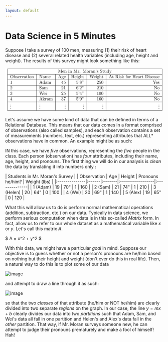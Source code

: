 ```yaml
---
layout: default
---
```


# Data Science in 5 Minutes

Suppose I take a survey of 100 men, measuring (1) their risk of heart disease and (2) several related health variables (including age, height and weight). The results of this survey might look something like this: 

![image](../assets/images/table2.png)

Let's assume we have some kind of data that can be defined in terms of a Relational Database. This means that our data comes in a format comprised of observations (also called samples), and each 
observation contains a set of measurements (numbers, text, etc.) representing attributes that ALL\* observations have in common. An example might be as such: 


IN this case, we have _five_ observations, representing the _five_ people in the class. Each person (observation) has _four_ attributes, including their name, age, height, and pronouns. The first thing we will do in our analysis is *clean* the data by translating it into numbers only :

| Students in Mr. Moran's Survey			   						|
| Observation	| Age	| Height | Pronouns he/him?	| Weight (lbs)	|
|:--------------|:------|:-------|:-----------------|:--------------|
| 1 (Adam)      | 19  	| 70" 	 | 1 				| 160			|
| 2 (Sam)		| 21  	| 74" 	 | 1 				| 210			|
| 3 (Helen)     | 20  	| 64" 	 | 0 				| 100			|
| 4 (Wei)       | 20  	| 69" 	 | 1 				| 140			|
| 5	(Alex)		| 19  	| 65" 	 | 0 				| 120			|

What this will allow us to do is perform normal mathematical operations (addition, subtraction, etc.) on our data. Typically in data science, we perform serious computation when data is in this so-called _Matrix_ form. In fact, allow us to refer to our whole dataset as a mathematical variable like $x$ or $y$. Let's call this matrix $A$.

$ A = x^2 + y^2 $

With this data, we might have a particular *goal* in mind. Suppose our objective is to guess whether or not a person's pronouns are he/him based on nothing but their height and weight (don't ever do this in real life). Then, a natural way to do this is to plot some of our data 

![image]()

and attempt to draw a line through it as such:

![image]()

so that the two *classes* of that attribute (he/him or NOT he/him) are clearly divided into two separate _regions_ on the graph. In our case, the line $y = mx + b$ clearly divides our data into two *partitions* such that Adam, Sam, and Wei's data all fall in one partition and Helen's and Alex's data fall in the _other_ partition. That way, if Mr. Moran surveys someone new, he can attempt to judge their pronouns prematurely and make a fool of himself! Hah!